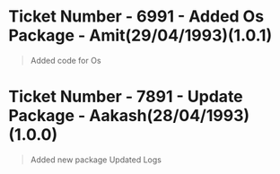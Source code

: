 # Ticket Number - 6991 - Added Os Package - Amit(29/04/1993)(1.0.1)
> Added code for Os


# Ticket Number - 7891 - Update Package - Aakash(28/04/1993)(1.0.0)
> Added new package
> Updated Logs